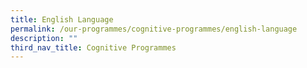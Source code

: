 ```yaml
---
title: English Language
permalink: /our-programmes/cognitive-programmes/english-language
description: ""
third_nav_title: Cognitive Programmes
---
```

